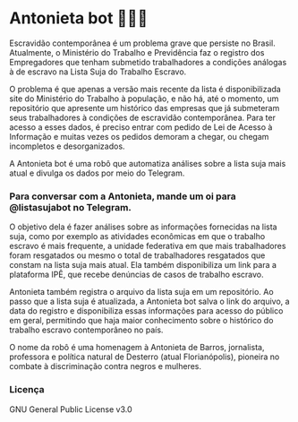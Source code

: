 # Antonieta bot 🕵🏿‍♀️

Escravidão contemporânea é um problema grave que persiste no Brasil. Atualmente, o Ministério do Trabalho e Previdência faz o registro dos Empregadores que tenham 
submetido trabalhadores a condições análogas à de escravo na Lista Suja do Trabalho Escravo. 

O problema é que apenas a versão mais recente da lista é disponibilizada site do Ministério do Trabalho à população, e não há, até o momento, um repositório que apresente um histórico das empresas que já submeteram seus trabalhadores à condições de escravidão contemporânea. Para ter acesso a esses dados, é preciso entrar com pedido de Lei de Acesso à Informação e muitas vezes os pedidos demoram a chegar, ou chegam incompletos e desorganizados.

A Antonieta bot é uma robô que automatiza análises sobre a lista suja mais atual e divulga os dados por meio do Telegram. 

### Para conversar com a Antonieta, mande um oi para @listasujabot no Telegram. 

O objetivo dela é fazer análises sobre as informações fornecidas na lista suja, como por exemplo as atividades econômicas em que o trabalho escravo é mais frequente, a unidade federativa em que mais trabalhadores foram resgatados ou mesmo o total de trabalhadores resgatados que constam na lista suja mais atual. Ela também disponibiliza um link para a plataforma IPÊ, que recebe denúncias de casos de trabalho escravo.

Antonieta também registra o arquivo da lista suja em um repositório. Ao passo que a lista suja é atualizada, a Antonieta bot salva o link do arquivo, a data do registro e disponibiliza essas informações para acesso do público em geral, permitindo que haja maior conhecimento sobre o histórico do trabalho escravo contemporâneo no país.

O nome da robô é uma homenagem à Antonieta de Barros, jornalista, professora e política natural de Desterro (atual Florianópolis), pioneira no combate à discriminação contra negros e mulheres. 

### Licença
GNU General Public License v3.0
